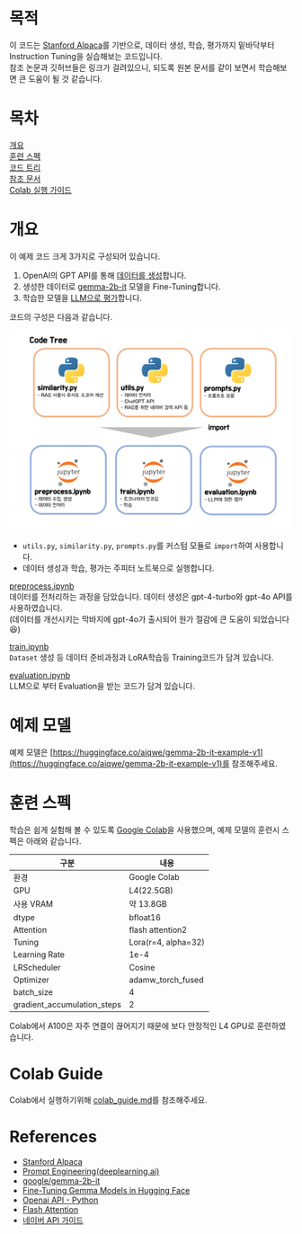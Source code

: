 # 목적 
이 코드는 [Stanford Alpaca](https://github.com/tatsu-lab/stanford_alpaca)를 기반으로, 데이터 생성, 학습, 평가까지 밑바닥부터 Instruction Tuning을 실습해보는 코드입니다.  
참조 논문과 깃허브들은 링크가 걸려있으니, 되도록 원본 문서를 같이 보면서 학습해보면 큰 도움이 될 것 같습니다. 

# 목차
[개요](#개요)  
[훈련 스펙](#훈련-스펙)  
[코드 트리](#코드-트리)  
[참조 문서](#참조-문서)  
[Colab 실행 가이드](#Colab-실행-가이드)  

# 개요
이 예제 코드 크게 3가지로 구성되어 있습니다.  
1. OpenAI의 GPT API를 통해 [데이터를 생성](data/instruction.jsonl)합니다. 
2. 생성한 데이터로 [gemma-2b-it](https://huggingface.co/google/gemma-2b-it) 모델을 Fine-Tuning합니다.
3. 학습한 모델을 [LLM으로 평가](https://arxiv.org/pdf/2306.05685)합니다.

코드의 구성은 다음과 같습니다.  

![](assets/code_tree.png)
+ `utils.py`, `similarity.py`, `prompts.py`를 커스텀 모듈로 `import`하여 사용합니다.
+ 데이터 생성과 학습, 평가는 주피터 노트북으로 실행합니다. 

[preprocess.ipynb](preprocess.ipynb)  
데이터를 전처리하는 과정을 담았습니다. 데이터 생성은 gpt-4-turbo와 gpt-4o API를 사용하였습니다.  
(데이터를 개선시키는 막바지에 gpt-4o가 출시되어 원가 절감에 큰 도움이 되었습니다 😆)

[train.ipynb](train.ipynb)  
`Dataset` 생성 등 데이터 준비과정과 LoRA학습등 Training코드가 담겨 있습니다.

[evaluation.ipynb](evaluation.ipynb)  
LLM으로 부터 Evaluation을 받는 코드가 담겨 있습니다.

# 예제 모델
예제 모델은 [https://huggingface.co/aiqwe/gemma-2b-it-example-v1](https://huggingface.co/aiqwe/gemma-2b-it-example-v1)를 참조해주세요.

# 훈련 스펙
학습은 쉽게 실험해 볼 수 있도록 [Google Colab](https://colab.google/)을 사용했으며, 예제 모델의 훈련시 스펙은 아래와 같습니다.

| 구분                          | 내용               |
|-----------------------------|------------------|
| 환경                          | Google Colab     |
| GPU                         | L4(22.5GB)       |
| 사용 VRAM                     | 약 13.8GB         |
| dtype                       | bfloat16         |
| Attention                   | flash attention2 |
| Tuning                      | Lora(r=4, alpha=32) |
| Learning Rate               | 1e-4             |
| LRScheduler                 | Cosine           |
| Optimizer                   | adamw_torch_fused |
| batch_size                  | 4                |
| gradient_accumulation_steps | 2                |

Colab에서 A100은 자주 연결이 끊어지기 때문에 보다 안정적인 L4 GPU로 훈련하였습니다.

# Colab Guide
Colab에서 실행하기위해 [colab_guide.md](colab_guide.md)를 참조해주세요.

# References
+ [Stanford Alpaca](https://github.com/tatsu-lab/stanford_alpaca)
+ [Prompt Engineering(deeplearning.ai)](https://www.deeplearning.ai/short-courses/chatgpt-prompt-engineering-for-developers)
+ [google/gemma-2b-it](https://huggingface.co/google/gemma-2b-it)
+ [Fine-Tuning Gemma Models in Hugging Face](https://huggingface.co/blog/gemma-peft)
+ [Openai API - Python](https://github.com/openai/openai-python)
+ [Flash Attention](https://github.com/Dao-AILab/flash-attention)
+ [네이버 API 가이드](https://developers.naver.com/docs/common/openapiguide/)

